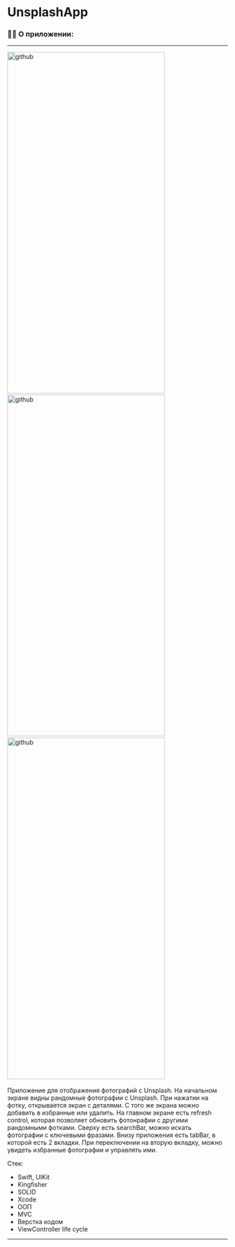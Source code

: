 # UnsplashApp
### :man_technologist: О приложении:
---
<div>
<img src="https://user-images.githubusercontent.com/96999908/221598925-3825132b-1190-4ccd-8419-d20f947d6097.PNG" title="github" alt="github" width="360" height="780"/>&nbsp
<img src="https://user-images.githubusercontent.com/96999908/221598935-76b08fb6-26ea-47cb-94ed-a3a737475d15.PNG" title="github" alt="github" width="360" height="780"/>&nbsp
<img src="https://user-images.githubusercontent.com/96999908/221598957-1810f516-7258-4c67-94ce-ea516bc91a5e.PNG" title="github" alt="github" width="360" height="780"/>&nbsp
</div>

Приложение для отображения фотографий с Unsplash. На начальном экране видны рандомные фотографии с Unsplash. При нажатии на фотку, открывается экран с деталями. С того же экрана можно добавить в избранные или удалить. На главном экране есть refresh control, которая позволяет обновить фотонрафии с другими рандомными фотками. Сверху есть searchBar, можно искать фотографии с ключевыми фразами. Внизу приложения есть tabBar, в которой есть 2 вкладки. При переключении на вторую вкладку, можно увидеть избранные фотографии и управлять ими.

Стек:
- Swift, UIKit
- Kingfisher
- SOLID
- Xcode
- ООП
- MVC
- Верстка кодом
- ViewController life cycle

---
